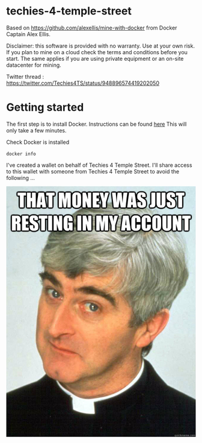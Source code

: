 # techies-4-temple-street

Based on https://github.com/alexellis/mine-with-docker from Docker Captain Alex Ellis.  

Disclaimer: this software is provided with no warranty. Use at your own risk. If you plan to mine on a cloud check the terms and conditions before you start. The same applies if you are using private equipment or an on-site datacenter for mining.

Twitter thread : https://twitter.com/Techies4TS/status/948896574419202050

# Getting started

The first step is to install Docker.  Instructions can be found [here](https://docs.docker.com/engine/installation/#desktop)
This will only take a few minutes.

Check Docker is installed 
```
docker info
```

I've created a wallet on behalf of Techies 4 Temple Street.  I'll share access to this wallet with someone from Techies 4 Temple Street to avoid the following ...

![ted](img/ted.jpg)
